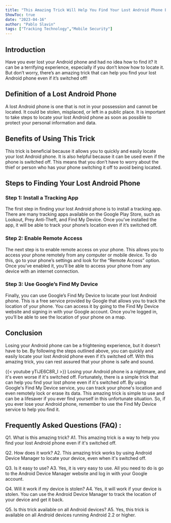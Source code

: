 ```yaml
---
title: "This Amazing Trick Will Help You Find Your Lost Android Phone Even If It's Switched Off!"
ShowToc: true 
date: "2023-04-16"
author: "Pablo Slavin" 
tags: ["Tracking Technology","Mobile Security"]
---
```

## Introduction 

Have you ever lost your Android phone and had no idea how to find it? It can be a terrifying experience, especially if you don’t know how to locate it. But don’t worry, there’s an amazing trick that can help you find your lost Android phone even if it’s switched off!

## Definition of a Lost Android Phone

A lost Android phone is one that is not in your possession and cannot be located. It could be stolen, misplaced, or left in a public place. It is important to take steps to locate your lost Android phone as soon as possible to protect your personal information and data.

## Benefits of Using This Trick

This trick is beneficial because it allows you to quickly and easily locate your lost Android phone. It is also helpful because it can be used even if the phone is switched off. This means that you don’t have to worry about the thief or person who has your phone switching it off to avoid being located.

## Steps to Finding Your Lost Android Phone

### Step 1: Install a Tracking App

The first step in finding your lost Android phone is to install a tracking app. There are many tracking apps available on the Google Play Store, such as Lookout, Prey Anti-Theft, and Find My Device. Once you’ve installed the app, it will be able to track your phone’s location even if it’s switched off.

### Step 2: Enable Remote Access

The next step is to enable remote access on your phone. This allows you to access your phone remotely from any computer or mobile device. To do this, go to your phone’s settings and look for the “Remote Access” option. Once you’ve enabled it, you’ll be able to access your phone from any device with an internet connection.

### Step 3: Use Google’s Find My Device

Finally, you can use Google’s Find My Device to locate your lost Android phone. This is a free service provided by Google that allows you to track the location of your phone. You can access it by going to the Find My Device website and signing in with your Google account. Once you’re logged in, you’ll be able to see the location of your phone on a map.

## Conclusion

Losing your Android phone can be a frightening experience, but it doesn’t have to be. By following the steps outlined above, you can quickly and easily locate your lost Android phone even if it’s switched off. With this amazing trick, you can rest assured that your phone is safe and sound.

{{< youtube yTiJE6C8R_I >}} 
Losing your Android phone is a nightmare, and it's even worse if it's switched off. Fortunately, there is a simple trick that can help you find your lost phone even if it's switched off. By using Google's Find My Device service, you can track your phone's location and even remotely lock or erase its data. This amazing trick is simple to use and can be a lifesaver if you ever find yourself in this unfortunate situation. So, if you ever lose your Android phone, remember to use the Find My Device service to help you find it.

## Frequently Asked Questions (FAQ) :
Q1. What is this amazing trick? 
A1. This amazing trick is a way to help you find your lost Android phone even if it's switched off.

Q2. How does it work?
A2. This amazing trick works by using Android Device Manager to locate your device, even when it's switched off.

Q3. Is it easy to use? 
A3. Yes, it is very easy to use. All you need to do is go to the Android Device Manager website and log in with your Google account.

Q4. Will it work if my device is stolen? 
A4. Yes, it will work if your device is stolen. You can use the Android Device Manager to track the location of your device and get it back.

Q5. Is this trick available on all Android devices? 
A5. Yes, this trick is available on all Android devices running Android 2.2 or higher.


